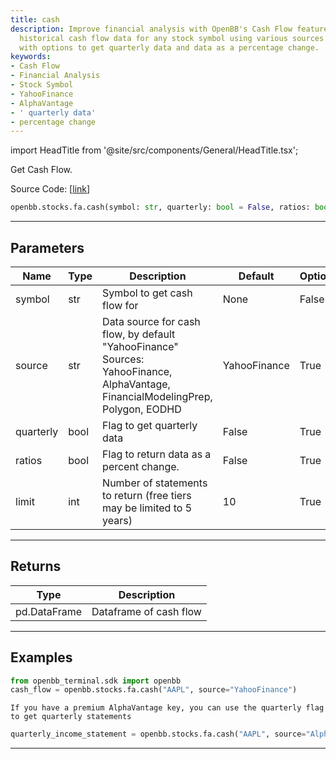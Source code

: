 ```yaml
---
title: cash
description: Improve financial analysis with OpenBB's Cash Flow feature. Retrieve
  historical cash flow data for any stock symbol using various sources like YahooFinance
  with options to get quarterly data and data as a percentage change.
keywords:
- Cash Flow
- Financial Analysis
- Stock Symbol
- YahooFinance
- AlphaVantage
- ' quarterly data'
- percentage change
---
```


import HeadTitle from '@site/src/components/General/HeadTitle.tsx';

<HeadTitle title="stocks.fa.cash - Reference | OpenBB SDK Docs" />

Get Cash Flow.

Source Code: [[link](https://github.com/OpenBB-finance/OpenBBTerminal/tree/main/openbb_terminal/stocks/fundamental_analysis/sdk_helpers.py#L177)]

```python wordwrap
openbb.stocks.fa.cash(symbol: str, quarterly: bool = False, ratios: bool = False, source: str = "YahooFinance", limit: int = 10)
```

---

## Parameters

| Name | Type | Description | Default | Optional |
| ---- | ---- | ----------- | ------- | -------- |
| symbol | str | Symbol to get cash flow for | None | False |
| source | str | Data source for cash flow, by default "YahooFinance"<br/>Sources: YahooFinance, AlphaVantage, FinancialModelingPrep, Polygon, EODHD | YahooFinance | True |
| quarterly | bool | Flag to get quarterly data | False | True |
| ratios | bool | Flag to return data as a percent change. | False | True |
| limit | int | Number of statements to return (free tiers may be limited to 5 years) | 10 | True |


---

## Returns

| Type | Description |
| ---- | ----------- |
| pd.DataFrame | Dataframe of cash flow |
---

## Examples

```python
from openbb_terminal.sdk import openbb
cash_flow = openbb.stocks.fa.cash("AAPL", source="YahooFinance")
```

```
If you have a premium AlphaVantage key, you can use the quarterly flag to get quarterly statements
```
```python
quarterly_income_statement = openbb.stocks.fa.cash("AAPL", source="AlphaVantage", quarterly=True)
```

---

